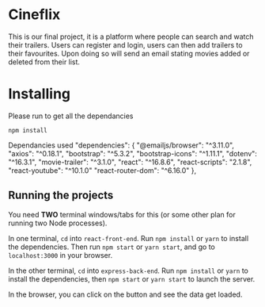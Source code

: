 # Cineflix

This is our final project, it is a platform where people can search and watch their trailers. Users can register and login, users can then add trailers to their favourites. Upon doing so will send an email stating movies added or deleted from their list.

# Installing
Please run to get all the dependancies
```
npm install
```
Dependancies used
  "dependencies": {
    "@emailjs/browser": "^3.11.0",
    "axios": "^0.18.1",
    "bootstrap": "^5.3.2",
    "bootstrap-icons": "^1.11.1",
    "dotenv": "^16.3.1",
    "movie-trailer": "^3.1.0",
    "react": "^16.8.6",
    "react-scripts": "2.1.8",
    "react-youtube": "^10.1.0"
    "react-router-dom": "^6.16.0"
  },
## Running the projects

You need **TWO** terminal windows/tabs for this (or some other plan for running two Node processes).

In one terminal, `cd` into `react-front-end`. Run `npm install` or `yarn` to install the dependencies. Then run `npm start` or `yarn start`, and go to `localhost:3000` in your browser.

In the other terminal, `cd` into `express-back-end`. Run `npm install` or `yarn` to install the dependencies, then `npm start` or `yarn start` to launch the server.

In the browser, you can click on the button and see the data get loaded.

